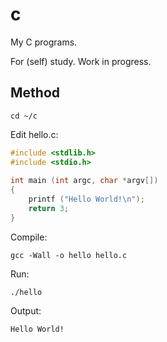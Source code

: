 <!---
###############################################################################
# SPDX-FileComment: Readme for repository c
#
# SPDX-FileCopyrightText: Karel Zimmer <info@karelzimmer.nl>
# SPDX-License-Identifier: CC0-1.0
###############################################################################
--->

# c

My C programs.

For (self) study. Work in progress.

## Method

```console
cd ~/c
```

Edit hello.c:

```c
#include <stdlib.h>
#include <stdio.h>
 
int main (int argc, char *argv[])
{
    printf ("Hello World!\n");
    return 3;
}
```

Compile:

```console
gcc -Wall -o hello hello.c
```

Run:

```console
./hello
```

Output:

```console
Hello World!
```
